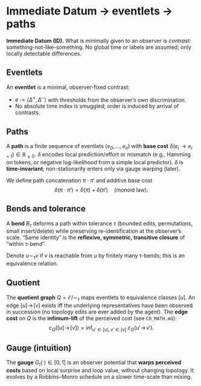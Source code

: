 # Immediate Datum → eventlets → paths

**Immediate Datum (ID).** What is minimally given to an observer is *contrast*: something-not-like-something. No global time or labels are assumed; only locally detectable differences.

## Eventlets
An **eventlet** is a minimal, observer-fixed contrast:
- $e := \langle \Delta^+, \Delta^- \rangle$ with thresholds from the observer’s own discrimination.
- No absolute time index is smuggled; order is induced by arrival of contrasts.

## Paths
A **path** is a finite sequence of eventlets $(e_0,\dots,e_n)$ with **base cost** $\delta(e_i\!\to e_{i+1}) \in \mathbb{R}_{\ge 0}$. $\delta$ encodes local prediction/effort or mismatch (e.g., Hamming on tokens, or negative log-likelihood from a simple local predictor). $\delta$ is **time-invariant**; non-stationarity enters only via gauge warping (later).

We define path concatenation $\pi\cdot\pi'$ and additive base cost
$$
\delta(\pi\cdot\pi') = \delta(\pi) + \delta(\pi') \quad\text{(monoid law)}.
$$

## Bends and tolerance
A **bend** $B_\tau$ deforms a path within tolerance $\tau$ (bounded edits, permutations, small insert/delete) while preserving re-identification at the observer’s scale. “Same identity” is the **reflexive, symmetric, transitive closure** of “within τ-bend”.

Denote $u \sim_\tau v$ if $v$ is reachable from $u$ by finitely many τ-bends; this is an equivalence relation.

## Quotient
The **quotient graph** $Q=\mathcal{E}/\sim_\tau$ maps eventlets to equivalence classes $[u]$. An edge $[u]\!\to\![v]$ exists iff the underlying representatives have been observed in succession (no topology edits are ever added by the agent). The **edge cost** on $Q$ is the **infimum-lift** of the perceived cost (see `CO_MATH.md`):
$$
c_Q([u]\!\to\![v]) = \inf_{u'\in[u],\, v'\in[v]}\; c_G(u'\!\to\! v').
$$

## Gauge (intuition)
The **gauge** $G_t(\cdot)\in[0,1]$ is an observer potential that **warps perceived costs** based on local surprise and loop value, without changing topology. It evolves by a Robbins–Monro schedule on a slower time-scale than mixing.
